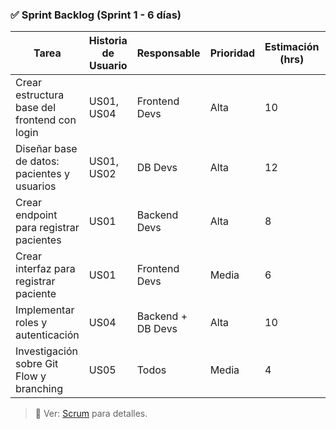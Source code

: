 ### ✅ **Sprint Backlog (Sprint 1 - 6 días)**

| Tarea                                        | Historia de Usuario | Responsable       | Prioridad | Estimación (hrs) | Estado    |
| -------------------------------------------- | ------------------- | ----------------- | --------- | ---------------- | --------- |
| Crear estructura base del frontend con login | US01, US04          | Frontend Devs     | Alta      | 10               | Terminado |
| Diseñar base de datos: pacientes y usuarios  | US01, US02          | DB Devs           | Alta      | 12               | Terminado |
| Crear endpoint para registrar pacientes      | US01                | Backend Devs      | Alta      | 8                | Terminado |
| Crear interfaz para registrar paciente       | US01                | Frontend Devs     | Media     | 6                | Terminado |
| Implementar roles y autenticación            | US04                | Backend + DB Devs | Alta      | 10               | Terminado |
| Investigación sobre Git Flow y branching     | US05                | Todos             | Media     | 4                | Terminado |

> 📌 Ver: [Scrum](../../documentacion/03_scrum.md) para detalles.
